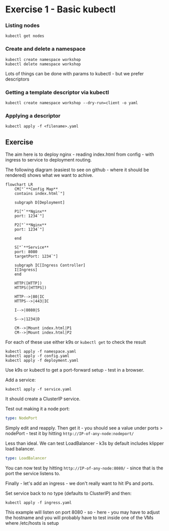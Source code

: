 # Exercise 1 - Basic kubectl

### Listing nodes

```shell
kubectl get nodes
```

### Create and delete a namespace

```shell
kubectl create namespace workshop
kubectl delete namespace workshop
```

Lots of things can be done with params to kubectl - but we prefer descriptors

### Getting a template descriptor via kubectl

```shell
kubectl create namespace workshop --dry-run=client -o yaml
```

### Applying a descriptor

```shell
kubectl apply -f <filename>.yaml
```

## Exercise

The aim here is to deploy nginx - reading index.html from config - with ingress to service to deployment routing.

The following diagram (easiest to see on github - where it should be rendered) shows what we want to achive.

```mermaid
flowchart LR
    CM["`**Config Map**
    contains index.html`"]

    subgraph D[Deployment]
    
    P1["`**Nginx**
    port: 1234`"]
    
    P2["`**Nginx**
    port: 1234`"]
    
    end

    S["`**Service**
    port: 8080
    targetPort: 1234`"]

    subgraph IC[Ingress Controller]
    I[Ingress]
    end

    HTTP([HTTP])
    HTTPS([HTTPS])

    HTTP-->|80|IC
    HTTPS-->|443|IC

    I-->|8080|S

    S-->|1234|D

    CM-->|Mount index.html|P1
    CM-->|Mount index.html|P2
```

For each of these use either k9s or `kubectl get` to check the result

```shell
kubectl apply -f namespace.yaml
kubectl apply -f config.yaml
kubectl apply -f deployment.yaml
```

Use k9s or kubectl to get a port-forward setup - test in a browser.

Add a service:

```shell
kubectl apply -f service.yaml
```

It should create a ClusterIP service.

Test out making it a node port:

```yaml
type: NodePort
```

Simply edit and reapply. Then get it - you should see a value under ports > nodePort - test it by hitting `http://IP-of-any-node:nodeport/`

Less than ideal. We can test LoadBalancer - k3s by default includes klipper load balancer.

```yaml
type: LoadBalancer
```

You can now test by hitting `http://IP-of-any-node:8080/` - since that is the port the service listens to.

Finally - let's add an ingress - we don't really want to hit IPs and ports.

Set service back to no type (defaults to ClusterIP) and then:

```shell
kubectl apply -f ingress.yaml
```

This example will listen on port 8080 - so - here - you may have to adjust the hostname and you will probably have to test inside one of the VMs where /etc/hosts is setup
